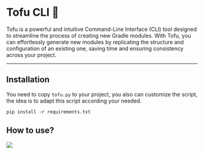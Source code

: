 # Tofu CLI 🥢

Tofu is a powerful and intuitive Command-Line Interface (CLI) tool designed to streamline the process of creating new Gradle modules. With Tofu, you can effortlessly generate new modules by replicating the structure and configuration of an existing one, saving time and ensuring consistency across your project.

---

## Installation

You need to copy `tofu.py` to your project, you also can customize the script, the idea is to adapt this script according your needed.

```
pip install -r requirements.txt
```

## How to use?

<img src="img/tofu-real-use.gif" />

